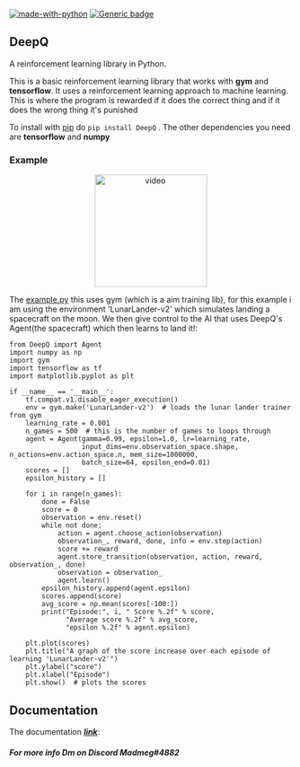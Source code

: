 [![made-with-python](https://img.shields.io/badge/Made%20with-Python-1f425f.svg)](https://www.python.org/)
[![Generic badge](https://img.shields.io/badge/using-DeepQ-a83432.svg)](https://pypi.org/project/DeepQ/)
## DeepQ
A reinforcement learning library in Python.

This is a basic reinforcement learning library that works with **gym** and **tensorflow**. It uses a reinforcement learning
approach to machine learning. This is where the program is rewarded if it does the correct thing and if it does the wrong thing
it's punished

To install with [pip] do `pip install DeepQ`
. The other dependencies you need are **tensorflow** and **numpy**

### Example
<p align="center">
    <img src="https://i.ibb.co/HHd2WNZ/ezgif-com-gif-maker.gif" width=200 alt="video" border="0">
</p>

The [example.py] this uses gym (which is a aim training lib), for this example i am using the environment 'LunarLander-v2' which simulates landing a 
spacecraft on the moon. We then give control to the AI that uses DeepQ's Agent(the spacecraft) which then learns to land it!:

```PY
from DeepQ import Agent
import numpy as np
import gym
import tensorflow as tf
import matplotlib.pyplot as plt

if __name__ == '__main__':
    tf.compat.v1.disable_eager_execution()
    env = gym.make('LunarLander-v2')  # loads the lunar lander trainer from gym
    learning_rate = 0.001
    n_games = 500  # this is the number of games to loops through
    agent = Agent(gamma=0.99, epsilon=1.0, lr=learning_rate,
                  input_dims=env.observation_space.shape, n_actions=env.action_space.n, mem_size=1000000,
                  batch_size=64, epsilon_end=0.01)
    scores = []
    epsilon_history = []

    for i in range(n_games):
        done = False
        score = 0
        observation = env.reset()
        while not done:
            action = agent.choose_action(observation)
            observation_, reward, done, info = env.step(action)
            score += reward
            agent.store_transition(observation, action, reward, observation_, done)
            observation = observation_
            agent.learn()
        epsilon_history.append(agent.epsilon)
        scores.append(score)
        avg_score = np.mean(scores[-100:])
        print("Episode:", i, " Score %.2f" % score,
              "Average score %.2f" % avg_score,
              "epsilon %.2f" % agent.epsilon)

    plt.plot(scores)
    plt.title("A graph of the score increase over each episode of learning 'LunarLander-v2'")
    plt.ylabel("score")
    plt.xlabel("Episode")
    plt.show()  # plots the scores
```

[pip]:https://pypi.org/project/DeepQ/
[example.py]:https://github.com/Madmegsox1/DeepQ/blob/main/example.py

## Documentation

The documentation [_**link**_]:



##### For more info Dm on Discord **Madmeg#4882**


[_**link**_]:https://github.com/Madmegsox1/DeepQ/blob/main/docs/agent.md